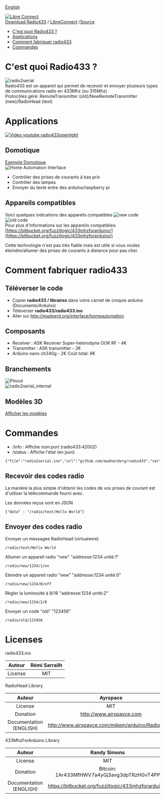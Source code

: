 [English](https://madnerdorg.github.io/radio433/)

[![Libre Connect](https://madnerdorg.github.io/libreconnect/doc/img/libreconnect_devices_banner.png)](https://madnerdorg.github.io/libreconnect/doc/fr/devices)   
[Download Radio433](https://github.com/madnerdorg/radio433/archive/master.zip) /  [LibreConnect](https://madnerdorg.github.io/libreconnect/) /[Source](https://github.com/madnerdorg/radio433)

- [C'est quoi Radio433 ?](#cest-quoi-radio433-)
- [Applications](#applications)
- [Comment fabriquer radio433](#comment-fabriquer-radio433)
- [Commandes](#commandes)

# C'est quoi Radio433 ?
![radio2serial](doc/radio2serial.jpg)        
Radio433 est un appareil qui permet de recevoir et envoyer plusieurs types de communications radio en 433Mhz (ou 315Mhz)         
Protocôles géré: RemoteTransmitter (old)/NewRemoteTransmitter (new)/RadioHead (text)      
# Applications
[![Video youtube radio433openlight](doc/video_radio433openlight.jpg)](https://www.youtube.com/watch?v=JnwSQTdr2jQ)

## Domotique
[Exemple Domotique](http://madnerd.org/interface/homeautomation)     
![Home Automation Interface](doc/homeauto.jpg)
* Contrôler des prises de courants à bas prix    
* Contrôler des lampes
* Envoyer du texte entre des arduino/raspberry pi   

## Appareils compatibles
Voici quelques indications des appareils compatibles
![new code](doc/new.png)   
![old code ](doc/old.png)   
Pour plus d'informations sur les appareils compatibles: [https://bitbucket.org/fuzzillogic/433mhzforarduino/](https://bitbucket.org/fuzzillogic/433mhzforarduino/)

Cette technologie n'est pas très fiable mais est utile si vous voulez éteindre/allumer des prises de courants à distance pour pas cher.

# Comment fabriquer radio433

## Téléverser le code
* Copier **radio433 / libraires** dans votre carnet de croquis arduino (Documents/Arduino)
* Téléverser **radio433/radio433.ino**   
* Aller sur http://madnerd.org/interface/homeautomation

## Composants
* Receiver : ASK Receiver Super-heterodyne  OOK RF - 4€
* Transmitter : ASK transmitter - 2€
* Arduino nano ch340g - 2€
Coût total: 9€

## Branchements
![Pinout](doc/schema_radio2serial.png)        
![radio2serial_internal](doc/radio2serial_internal.jpg)

## Modèles 3D
[Afficher les modèles](https://github.com/madnerdorg/radio433/tree/master/stl)

# Commandes
* /info : Affiche nom:port (radio433:42002)  
* /status : Affiche l'état (en json)  
```
{"file":"radio2serial.ino","url":"github.com/madnerdorg/radio433","ver":"1.2","pins":"tx:10;rx:2","state":"tx:1;rx:1"}
```
## Recevoir des codes radio
La manière la plus simple d'obtenir les codes de vos prises de courant est d'utiliser la télécommande fourni avec.

Les données reçus sont en JSON 
```
{"data" : "/radio/text/Hello World"}
```

## Envoyer des codes radio
Envoyer un messagee RadioHead (virtualwire)
```
/radio/text/Hello World
```
Allumer un appareil radio "new" "addresse:1234 unité:1" 
```
/radio/new/1234/1/on
```
Eteindre un appareil radio "new" "addresse:1234 unité:0"
```
/radio/new/1234/0/off
```
Règler la luminosité à 8/16 "addresse:1234 unité:2"
```
/radio/new/1234/2/8
```
Envoyer un code "old" "123456"
```
/radio/old/123456
```

# Licenses

radio433.ino      

|Auteur                 | Rémi Sarrailh                                    |
|:---------------------:|:------------------------------------------------:|
|License                | MIT                                              |

RadioHead Library      

|Auteur                 | Ayrspace                                         |
|:---------------------:|:------------------------------------------------:|
|License                | MIT                                              |
|Donation               | http://www.airspayce.com                         |
|Documentation (ENGLISH)| http://www.airspayce.com/mikem/arduino/RadioHead/|


433MhzForArduino Library     

|Auteur                 | Randy Simons                                                |
|:---------------------:|:-----------------------------------------------------------:|
|License                | MIT                                                         |
|Donation               | Bitcoin: 1Ar433MfHWV7a4yGj3avg3dpTRzHGvT4PP                 |
|Documentation (ENGLISH)| https://bitbucket.org/fuzzillogic/433mhzforarduino/         |

